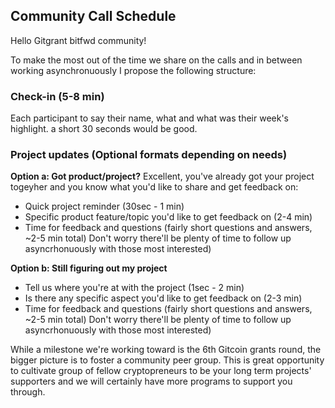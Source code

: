 ## Community Call Schedule

Hello Gitgrant bitfwd community!

To make the most out of the time we share on the calls and in between working asynchronuously I propose the following structure:

### Check-in (5-8 min)

Each participant to say their name, what and what was their week's highlight. a short 30 seconds would be good.

### Project updates (Optional formats depending on needs)

**Option a: Got product/project?**
Excellent, you've already got your project togeyher and you know what you'd like to share and get feedback on:
- Quick project reminder (30sec - 1 min)
- Specific product feature/topic you'd like to get feedback on (2-4 min)
- Time for feedback and questions (fairly short questions and answers, ~2-5 min total)
Don't worry there'll be plenty of time to follow up asyncrhonuously with those most interested)

**Option b: Still figuring out my project**
- Tell us where you're at with the project (1sec - 2 min)
- Is there any specific aspect you'd like to get feedback on (2-3 min)
- Time for feedback and questions (fairly short questions and answers, ~2-5 min total)
Don't worry there'll be plenty of time to follow up asyncrhonuously with those most interested)


While a milestone we're working toward is the 6th Gitcoin grants round, the bigger picture is to foster a community peer group.
This is great opportunity to cultivate group of fellow cryptopreneurs to be your long term projects' supporters and we will certainly have more programs to support you through.

